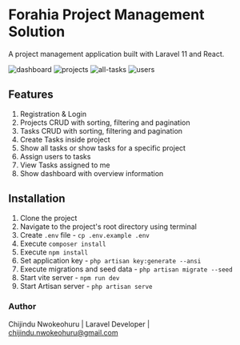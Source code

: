 # Forahia Project Management Solution
A project management application built with Laravel 11 and React.

![dashboard](https://github.com/Chi-G/forahia-PMS/master/dashboard.png)
![projects](https://github.com/Chi-G/forahia-PMS/master/projects.png)
![all-tasks](https://github.com/Chi-G/forahia-PMS/master/all-tasks.png)
![users](https://github.com/Chi-G/forahia-PMS/master/users.png)

## Features
1. Registration & Login
2. Projects CRUD with sorting, filtering and pagination
3. Tasks CRUD with sorting, filtering and pagination
4. Create Tasks inside project
5. Show all tasks or show tasks for a specific project
6. Assign users to tasks
7. View Tasks assigned to me
8. Show dashboard with overview information

## Installation
1. Clone the project
2. Navigate to the project's root directory using terminal
3. Create `.env` file - `cp .env.example .env`
4. Execute `composer install`
5. Execute `npm install`
6. Set application key - `php artisan key:generate --ansi`
7. Execute migrations and seed data - `php artisan migrate --seed`
8. Start vite server - `npm run dev`
9. Start Artisan server - `php artisan serve`

### Author
Chijindu Nwokeohuru | 
Laravel Developer | chijindu.nwokeohuru@gmail.com
